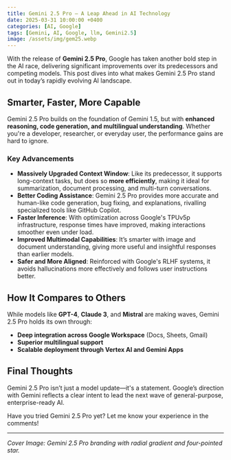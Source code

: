 ```yaml
---
title: Gemini 2.5 Pro – A Leap Ahead in AI Technology
date: 2025-03-31 10:00:00 +0400
categories: [AI, Google]
tags: [Gemini, AI, Google, llm, Gemini2.5]
image: /assets/img/gem25.webp
---
```


With the release of **Gemini 2.5 Pro**, Google has taken another bold step in the AI race, delivering significant improvements over its predecessors and competing models. This post dives into what makes Gemini 2.5 Pro stand out in today’s rapidly evolving AI landscape.

## Smarter, Faster, More Capable

Gemini 2.5 Pro builds on the foundation of Gemini 1.5, but with **enhanced reasoning, code generation, and multilingual understanding**. Whether you're a developer, researcher, or everyday user, the performance gains are hard to ignore.

### Key Advancements

- **Massively Upgraded Context Window**: Like its predecessor, it supports long-context tasks, but does so **more efficiently**, making it ideal for summarization, document processing, and multi-turn conversations.
- **Better Coding Assistance**: Gemini 2.5 Pro provides more accurate and human-like code generation, bug fixing, and explanations, rivalling specialized tools like GitHub Copilot.
- **Faster Inference**: With optimization across Google's TPUv5p infrastructure, response times have improved, making interactions smoother even under load.
- **Improved Multimodal Capabilities**: It’s smarter with image and document understanding, giving more useful and insightful responses than earlier models.
- **Safer and More Aligned**: Reinforced with Google's RLHF systems, it avoids hallucinations more effectively and follows user instructions better.

## How It Compares to Others

While models like **GPT-4**, **Claude 3**, and **Mistral** are making waves, Gemini 2.5 Pro holds its own through:

- **Deep integration across Google Workspace** (Docs, Sheets, Gmail)
- **Superior multilingual support**
- **Scalable deployment through Vertex AI and Gemini Apps**

## Final Thoughts

Gemini 2.5 Pro isn’t just a model update—it's a statement. Google’s direction with Gemini reflects a clear intent to lead the next wave of general-purpose, enterprise-ready AI.

Have you tried Gemini 2.5 Pro yet? Let me know your experience in the comments!

---

*Cover Image: Gemini 2.5 Pro branding with radial gradient and four-pointed star.*
